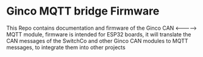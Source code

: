 # Ginco MQTT bridge Firmware
This Repo contains documentation and firmware of the Ginco CAN <-----> MQTT module, firmware is intended for ESP32 boards, it will translate the CAN messages of the SwitchCo and other Ginco CAN modules to MQTT messages, to integrate them into other projects
##
